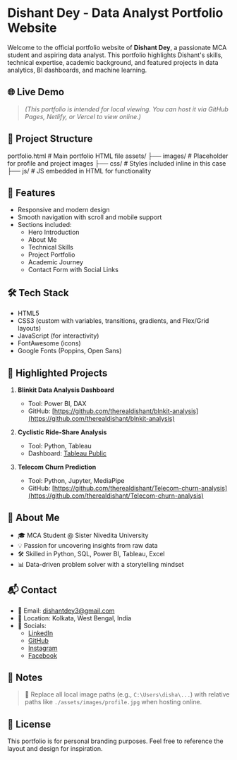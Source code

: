 # Dishant Dey - Data Analyst Portfolio Website

Welcome to the official portfolio website of **Dishant Dey**, a passionate MCA student and aspiring data analyst. This portfolio highlights Dishant's skills, technical expertise, academic background, and featured projects in data analytics, BI dashboards, and machine learning.

## 🌐 Live Demo

> *(This portfolio is intended for local viewing. You can host it via GitHub Pages, Netlify, or Vercel to view online.)*

## 📁 Project Structure

portfolio.html # Main portfolio HTML file
assets/
├── images/ # Placeholder for profile and project images
├── css/ # Styles included inline in this case
├── js/ # JS embedded in HTML for functionality


## 🚀 Features

- Responsive and modern design
- Smooth navigation with scroll and mobile support
- Sections included:
  - Hero Introduction
  - About Me
  - Technical Skills
  - Project Portfolio
  - Academic Journey
  - Contact Form with Social Links

## 🛠️ Tech Stack

- HTML5  
- CSS3 (custom with variables, transitions, gradients, and Flex/Grid layouts)  
- JavaScript (for interactivity)  
- FontAwesome (icons)  
- Google Fonts (Poppins, Open Sans)

## 📌 Highlighted Projects

1. **Blinkit Data Analysis Dashboard**  
   - Tool: Power BI, DAX  
   - GitHub: [https://github.com/therealdishant/blnkit-analysis](https://github.com/therealdishant/blnkit-analysis)

2. **Cyclistic Ride-Share Analysis**  
   - Tool: Python, Tableau  
   - Dashboard: [Tableau Public](https://public.tableau.com/views/Book1_17421054300180/CyclisticRideAnalysis)

3. **Telecom Churn Prediction**  
   - Tool: Python, Jupyter, MediaPipe  
   - GitHub: [https://github.com/therealdishant/Telecom-churn-analysis](https://github.com/therealdishant/Telecom-churn-analysis)

## 🧠 About Me

- 🎓 MCA Student @ Sister Nivedita University  
- 💡 Passion for uncovering insights from raw data  
- 🛠️ Skilled in Python, SQL, Power BI, Tableau, Excel  
- 📊 Data-driven problem solver with a storytelling mindset

## 📬 Contact

- 📧 Email: dishantdey3@gmail.com  
- 📍 Location: Kolkata, West Bengal, India  
- 🔗 Socials:
  - [LinkedIn](https://www.linkedin.com/in/dishantdey3/)
  - [GitHub](https://github.com/therealdishant)
  - [Instagram](https://www.instagram.com/therealdishant/)
  - [Facebook](https://www.facebook.com/therealdishant)

## 📝 Notes

> 🔺 Replace all local image paths (e.g., `C:\Users\disha\...`) with relative paths like `./assets/images/profile.jpg` when hosting online.

## 📄 License

This portfolio is for personal branding purposes. Feel free to reference the layout and design for inspiration.

